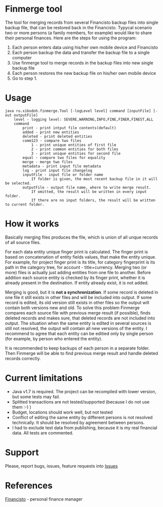 Finmerge tool
=============
The tool for merging records from several Financisto backup files into single backup file,
that can be restored back in the Financisto. Typycal scenario two or more persons (a family members, for example) would like to share their personal finances. Here are the steps for using the program:
  1. Each person enters data using his/her own mobile device and Financisto
  2. Each person backup the data and transfer the backup file to a single computer
  3. Use finmerge tool to merge records in the backup files into new single backup file
  4. Each person restores the new backup file on his/her own mobile device
  5. Go to step 1.

Usage
=====
```
java ru.xibodoh.finmerge.Tool [-logLevel level] command [inputFile] [-out outputFile]
    level - logging level: SEVERE,WARNING,INFO,FINE,FINER,FINEST,ALL  
    command  
        print - print intput file contents(default)  
        added - print new entities  
        deleted - print deleted entities  
        comm123 - compare two files  
            1 - print unique entities of first file  
            2 - print common entities for both files  
            3 - print unique entities for second file  
        equal - compare two files for equality  
        merge - merge two files  
        metadata - print input file metadata  
        log - print input file changelog  
        inputFile - input file or folder name  
            If folder is given, the most recent backup file in it will be selected.  
        outputFile - output file name, where to write merge result.  
            If omitted, the result will be written in every input folder.  
            If there are no input folders, the result will be written to current folder.
```  

How it works
============
  Basically merging files produces the file, which is union of all unque records of all source files.  
  
  For each data entity unique finger print is calculated. The finger print is based on concatenation of entity fields values, that make the entity unique. For example, for project finger print is its title, for category fingerprint is its path in the category tree, for account - title+currency. Merging two (or more) files is actually just adding entities from one file to another. Before addition each source entity is checked by its finger print, whether it is already present in the destination. If entity already exist, it is not added.  
  
  Merging is good, but it is **not a synchronization**. If some record is deleted in one file it still exists in other files and will be included into output. If some record is edited, its old version still exists in other files so the output will contain both versions new and old. To solve this problem Finmerge compares each source file with previous merge result (if possible), finds deleted records and makes sure, that deleted records are not included into output. The situation when the same entity is edited in several sources is still not resolved, the output will contain all new versions of the entity. I recommend to agree that each entity can be editied only by single person (for example, by person who entered the entity).
  
  It is recommended to keep backups of each person in a separate folder. Then Finmerge will be able to find previous merge result and handle deleted records correctly.
  

Current limitations
===================
  * Java v1.7 is required. The project can be recompiled with lower version, but some tests may fail.
  * Splitted transactions are not tested/supported (because I do not use them :-) )
  * Budget, locations should work well, but not tested
  * Conflict of editing the same entity by different persons is not resolved technically. It should be resolved by agreement between persons.
  * I had to exclude test data from publishing, because it is my real financial data. All tests are commented.

Support
=======
Please, report bugs, issues, feature requests into [Issues](https://github.com/alsemenov/finmerge/issues)

References
==========
[Financisto](https://play.google.com/store/apps/details?id=ru.orangesoftware.financisto) - personal finance manager

